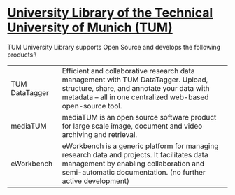# [University Library of the Technical University of Munich (TUM)](https://ub.tum.de)

TUM University Library supports Open Source and develops the following products:\

<table>
  <tr>
    <td><a href="https://github.com/tum-datatagger"></a>TUM DataTagger</td>
    <td>Efficient and collaborative research data management with TUM DataTagger. Upload, structure, share, and annotate your data with metadata – all in one centralized web-based open-source tool.</td>
  </tr>
  <tr>
    <td><a href="https://github.com/mediatum"></a>mediaTUM</td>
    <td>mediaTUM is an open source software product for large scale image, document and video archiving and retrieval.</td>
  </tr>
  <tr>
    <td><a href="https://github.com/eworkbench"></a>eWorkbench</td>
    <td>eWorkbench is a generic platform for managing research data and projects. It facilitates data management by enabling collaboration and semi-automatic documentation. (no further active development)</td>
  </tr>
</table>
